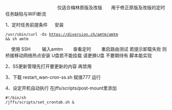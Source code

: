    　      　      　      　      　      　      　      　      　 仅适合梅林原版及改版　　用于修正原版及改版的定时任务缺陷与WiFi断流

1、定时任务前提条件
   　   安装 <pre><code class="language-html">/usr/sbin/curl -Os https://diversion.ch/amtm/amtm && sh amtm</code></pre>
   　   使用 SSH 　　 输入amtm　　  查看定时 　　重启路由测试  若提示卸载失败  则桥接移动网络热点安装  U盘若不能挂载  请更换U盘   不要期待有   脚本能实现

2、SS更新管理先打开要更新的内容  再禁用

3、下载 restart_wan-cron-ss.sh 赋值777  运行 


4、设定开机自动执行 在jffs/scripts/post-mount里添加<pre><code class="language-html">#!/bin/sh
/jffs/scripts/set_crontab.sh &</code></pre>
